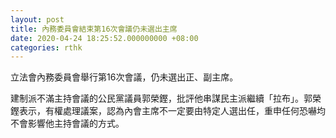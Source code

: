 ```yaml
---
layout: post
title: 內務委員會結束第16次會議仍未選出主席
date: 2020-04-24 18:25:52.000000000 +08:00
categories: rthk
---
```


立法會內務委員會舉行第16次會議，仍未選出正、副主席。

建制派不滿主持會議的公民黨議員郭榮鏗，批評他串謀民主派繼續「拉布」。郭榮鏗表示，有權處理議案，認為內會主席不一定要由特定人選出任，重申任何恐嚇均不會影響他主持會議的方式。
